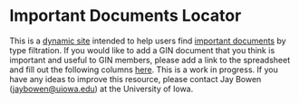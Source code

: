 # Important Documents Locator
This is a [dynamic site](https://gin.btaa.org/important-docs-locator/) intended to help users find [important documents](https://docs.google.com/spreadsheets/d/1UVXt7_ZmzTnCeraJKl-0wL4rD1n_dlyMlsNrYzjbW9M/edit?gid=0#gid=0) by type filtration. If you would like to add a GIN document that you think is important and useful to GIN members, please add a link to the spreadsheet and fill out the following columns [here](https://docs.google.com/spreadsheets/d/1UVXt7_ZmzTnCeraJKl-0wL4rD1n_dlyMlsNrYzjbW9M/edit?gid=0#gid=0). This is a work in progress. If you have any ideas to improve this resource, please contact Jay Bowen (jaybowen@uiowa.edu) at the University of Iowa.
